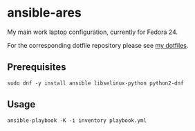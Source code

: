 # ansible-ares

My main work laptop configuration, currently for Fedora 24.

For the corresponding dotfile repository please see [my dotfiles](http://github.com/azmodude/dotfiles).

## Prerequisites

    sudo dnf -y install ansible libselinux-python python2-dnf

## Usage
    
    ansible-playbook -K -i inventory playbook.yml
